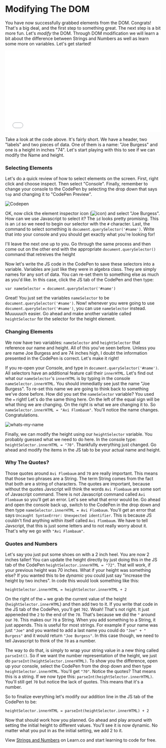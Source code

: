 # Modifying The DOM

You have now successfully grabbed elements from the DOM. Congrats! That's a big deal, and the first step to something great. The next step is a bit more fun. Let's _modify_ the DOM. Through DOM modification we will learn a bit about the difference between Strings and Numbers as well as learn some more on variables. Let's get started!

<iframe height='265' scrolling='no' title='OpwrqM' src='//codepen.io/joemburgess/embed/OpwrqM/?height=265&theme-id=0&default-tab=html,result&embed-version=2&editable=true' frameborder='no' allowtransparency='true' allowfullscreen='true' style='width: 100%;'>See the Pen <a href='http://codepen.io/joemburgess/pen/OpwrqM/'>OpwrqM</a> by Joe Burgess (<a href='http://codepen.io/joemburgess'>@joemburgess</a>) on <a href='http://codepen.io'>CodePen</a>.
</iframe>

Take a look at the code above. It's fairly short. We have a header, two "labels" and two pieces of data. One of them is a name: "Joe Burgess" and one is a height in inches "74". Let's start playing with this to see if we can modify the Name and height.

### Selecting Elements
Let's do a quick review of how to select elements on the screen. First, right click and choose inspect. Then select "Console". Finally, remember to change your console to the CodePen by selecting the drop down that says `top` and changing it to "CodePen Preview".

![Codepen](https://web-dev-readme-photos.s3.amazonaws.com/js/select-code-pen.gif)

OK, now click the element inspector icon (![icon](https://web-dev-readme-photos.s3.amazonaws.com/js/elementinspector-icon.png)) and select "Joe Burgess". How can we use Javascript to select it? The `id` looks pretty promising. This is an `id` so we need to begin our selector with the `#` character. Last, the command to select something is `document.querySelector('#name')`. Write that into your console and you should get exactly what you're looking for! 

I'll leave the next one up to you. Go through the same process and then come out on the other end with the appropriate `document.querySelector()` command that retreives the height

Now let's write the JS code in the CodePen to save these selectors into a variable. Variables are just like they were in algebra class. They are simply names for any sort of data. You can re-set them to something else as much as you'd like. In this case, click the JS tab of the CodePen and then type:

```
var nameSelector = document.querySelector('#name')
```

Great! You just set the variables `nameSelector` to be `document.querySelector('#name')`. Now! whenever you were going to use `document.querySelector('#name')`, you can use `nameSelector` instead. Muuuuuch easier. Go ahead and make another variable called `heightSelector` for the selector for the height element.

### Changing Elements

We now have two variables: `nameSelector` and `heightSelector` that reference our name and height. All of this you've seen before. Unless you are name Joe Burgess and are 74 inches high, I doubt the information presented in the CodePen is correct. Let's make it right!

If you re-open your Console, and type in `document.querySelector('#name')`. All selectors have an additional feature call their `innerHTML`. Let's find out what our `nameSelector`'s `innerHTML` is by typing in the console `nameSelector.innerHTML`. You should immediatly see just the name "Joe Burgess". To re-set this name we are going to think back to something we've done before. How did you set the `nameSelector` variable? You used the `=` right! Let's do the same thing here.
On the left of the equal sign will be what thing we are changing. On the right is what we are changing it to. So `nameSelector.innerHTML = "Avi Flombaum"`. You'll notice the name changes. Congratulations.

![whats-my-name](https://web-dev-readme-photos.s3.amazonaws.com/js/whats-my-name.gif)

Finally, we can modify the height using our `heightSelector` variable. You probably guessed what we need to do here. In the console type: `heightSelector.innerHTML = "70"`. Thankfully everything just changed. Go ahead and modify the items in the JS tab to be your actual name and height.

### Why The Quotes?

Those quotes around `Avi Flombaum` and `70` are really important. This means that those two phrases are a String. The term String comes from the fact that both are a string of characters. The quotes are important, because without the quotes Javscript will think the words `Avi Flombaum` are some sort of Javascript command. There is not Javascript command called `Avi Flombaum` so you'll get an error. Let's see what that error would be. Go ahead and open the console back up, switch to
the CodePen in the drop down and then type `nameSelector.innerHTML = Avi Flombaum`. You'll get an error that says `Uncaught SyntaxError: Unexpected identifier`. This is because JS couldn't find anything within itself called `Avi Flombaum`. We have to tell Javscript, that this is just some letters and to not really worry about it. That's why we go with `"Avi Flombaum"`. 

### Quotes and Numbers

Let's say you just put some shoes on with a 2 inch heel. You are now 2 inches taller! You can update the height directly by just doing this in the JS tab of the CodePen `heightSelector.innerHTML = "72"`. That will work, if your previous height was 70 inches. What if your height was something else? If you wanted this to be _dynamic_ you could just say "increase the height by two inches". In code this would look something like this:

```
heightSelector.innerHTML = heightSelector.innerHTML + 2
```

On the right of the `=` we grab the current value of the height (`heightSelector.innerHTML`) and then add two to it. If you write that code in the JS tab of the CodePen, you'll get `702`. Woah! That's not right. It just appeneded the `2` to the end of the `70`. That's because we did the `"` around our `70`. This makes our `70` a String. When you add something to a String, it just appends. This is useful for most strings. For example if your name was just `"Joe"` and you wanted to add a
last name you could do `"Joe" + " Burgess"` and it would return `"Joe Burgess"`. In this case though, we need to tell Javascript to think of the `70` as a number. 

The way to do that, is simply to wrap your string value in a new thing called `parseInt()`. So if we want the number representation of the height, we just do `parseInt(heightSelector.innerHTML)`. To show you the difference, open up your console, select the CodePen from the drop down and then type `heightSelector.innerHTML`. You'll get `"70"`. Notice the quotes? That means this is a string. If we now type this: `parseInt(heightSelector.innerHTML)`. You'll still get `70`
but notice the lack of quotes. This means that it's a number.

So to finalize everything let's modify our addition line in the JS tab of the CodePen to be:

```
heightSelector.innerHTML = parseInt(heightSelector.innerHTML) + 2
```

Now that should work how you planned. Go ahead and play around with setting the initial height to different values. You'll see it is now dynamic. No matter what you put in as the initial setting, we add 2 to it.

<p class='util--hide'>View <a href='https://learn.co/lessons/js-strings-and-numbers-readme'>Strings and Numbers</a> on Learn.co and start learning to code for free.</p>
